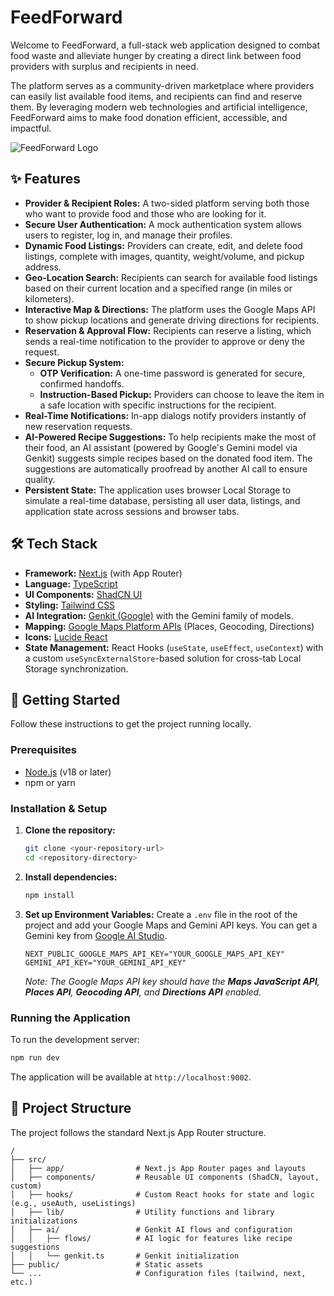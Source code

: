 # FeedForward

Welcome to FeedForward, a full-stack web application designed to combat food waste and alleviate hunger by creating a direct link between food providers with surplus and recipients in need.

The platform serves as a community-driven marketplace where providers can easily list available food items, and recipients can find and reserve them. By leveraging modern web technologies and artificial intelligence, FeedForward aims to make food donation efficient, accessible, and impactful.

![FeedForward Logo](src/components/icons/logo.tsx)

## ✨ Features

- **Provider & Recipient Roles:** A two-sided platform serving both those who want to provide food and those who are looking for it.
- **Secure User Authentication:** A mock authentication system allows users to register, log in, and manage their profiles.
- **Dynamic Food Listings:** Providers can create, edit, and delete food listings, complete with images, quantity, weight/volume, and pickup address.
- **Geo-Location Search:** Recipients can search for available food listings based on their current location and a specified range (in miles or kilometers).
- **Interactive Map & Directions:** The platform uses the Google Maps API to show pickup locations and generate driving directions for recipients.
- **Reservation & Approval Flow:** Recipients can reserve a listing, which sends a real-time notification to the provider to approve or deny the request.
- **Secure Pickup System:**
  - **OTP Verification:** A one-time password is generated for secure, confirmed handoffs.
  - **Instruction-Based Pickup:** Providers can choose to leave the item in a safe location with specific instructions for the recipient.
- **Real-Time Notifications:** In-app dialogs notify providers instantly of new reservation requests.
- **AI-Powered Recipe Suggestions:** To help recipients make the most of their food, an AI assistant (powered by Google's Gemini model via Genkit) suggests simple recipes based on the donated food item. The suggestions are automatically proofread by another AI call to ensure quality.
- **Persistent State:** The application uses browser Local Storage to simulate a real-time database, persisting all user data, listings, and application state across sessions and browser tabs.

## 🛠️ Tech Stack

- **Framework:** [Next.js](https://nextjs.org/) (with App Router)
- **Language:** [TypeScript](https://www.typescriptlang.org/)
- **UI Components:** [ShadCN UI](https://ui.shadcn.com/)
- **Styling:** [Tailwind CSS](https://tailwindcss.com/)
- **AI Integration:** [Genkit (Google)](https://firebase.google.com/docs/genkit) with the Gemini family of models.
- **Mapping:** [Google Maps Platform APIs](https://developers.google.com/maps) (Places, Geocoding, Directions)
- **Icons:** [Lucide React](https://lucide.dev/)
- **State Management:** React Hooks (`useState`, `useEffect`, `useContext`) with a custom `useSyncExternalStore`-based solution for cross-tab Local Storage synchronization.

## 🚀 Getting Started

Follow these instructions to get the project running locally.

### Prerequisites

- [Node.js](https://nodejs.org/) (v18 or later)
- npm or yarn

### Installation & Setup

1.  **Clone the repository:**
    ```bash
    git clone <your-repository-url>
    cd <repository-directory>
    ```

2.  **Install dependencies:**
    ```bash
    npm install
    ```

3.  **Set up Environment Variables:**
    Create a `.env` file in the root of the project and add your Google Maps and Gemini API keys. You can get a Gemini key from [Google AI Studio](https://aistudio.google.com/app/apikey).

    ```.env
    NEXT_PUBLIC_GOOGLE_MAPS_API_KEY="YOUR_GOOGLE_MAPS_API_KEY"
    GEMINI_API_KEY="YOUR_GEMINI_API_KEY"
    ```

    *Note: The Google Maps API key should have the **Maps JavaScript API**, **Places API**, **Geocoding API**, and **Directions API** enabled.*

### Running the Application

To run the development server:

```bash
npm run dev
```

The application will be available at `http://localhost:9002`.

## 📂 Project Structure

The project follows the standard Next.js App Router structure.

```
/
├── src/
│   ├── app/                # Next.js App Router pages and layouts
│   ├── components/         # Reusable UI components (ShadCN, layout, custom)
│   ├── hooks/              # Custom React hooks for state and logic (e.g., useAuth, useListings)
│   ├── lib/                # Utility functions and library initializations
│   ├── ai/                 # Genkit AI flows and configuration
│   │   ├── flows/          # AI logic for features like recipe suggestions
│   │   └── genkit.ts       # Genkit initialization
├── public/                 # Static assets
└── ...                     # Configuration files (tailwind, next, etc.)
```
